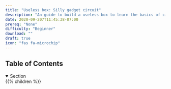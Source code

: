 ```yaml
---
title: "Useless box: Silly gadget circuit"
description: "An guide to build a useless box to learn the basics of circuits and how a battery powers action."
date: 2020-09-207T11:45:38-07:00
prereq: "None"
difficulty: "Beginner"
download: ""
draft: true
icon: "fas fa-microchip"
---
```


## Table of Contents

<details open>
<summary>Section</summary>
{{% children %}}
</details>

